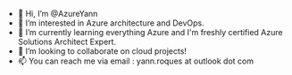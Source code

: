 - 👋 Hi, I’m @AzureYann 
- 👀 I’m interested in Azure architecture and DevOps.
- 🌱 I’m currently learning everything Azure and I'm freshly certified Azure Solutions Architect Expert.
- 💞️ I’m looking to collaborate on cloud projects!
- 📫 You can reach me via email : yann.roques at outlook dot com 

<!---
AzureYann/AzureYann is a ✨ special ✨ repository because its `README.md` (this file) appears on your GitHub profile.
You can click the Preview link to take a look at your changes.
--->
